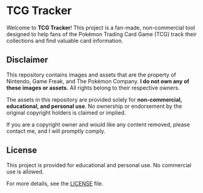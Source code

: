 # TCG Tracker

Welcome to **TCG Tracker**! This project is a fan-made, non-commercial tool designed to help fans of the Pokémon Trading Card Game (TCG) track their collections and find valuable card information.

## Disclaimer

This repository contains images and assets that are the property of Nintendo, Game Freak, and The Pokémon Company. **I do not own any of these images or assets.** All rights belong to their respective owners.

The assets in this repository are provided solely for **non-commercial, educational, and personal use**. No ownership or endorsement by the original copyright holders is claimed or implied.

If you are a copyright owner and would like any content removed, please contact me, and I will promptly comply.

## License

This project is provided for educational and personal use. No commercial use is allowed.

For more details, see the [LICENSE](./LICENSE) file.
